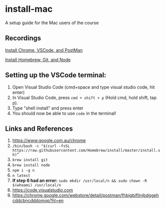 # install-mac
A setup guide for the Mac users of the course

## Recordings

[Install Chrome, VSCode, and PostMan](https://drive.google.com/file/d/1fskr6uMaOHfk3FKTuXdOgFmGjKHjzvwe/view?usp=sharing)

[Install Homebrew, Git, and Node](https://drive.google.com/file/d/19R0d1gHk3XHJZzlX0HtTnur9HlG5UhF9/view?usp=sharing)

## Setting up the VSCode terminal:
1. Open Visual Studio Code (cmd+space and type visual studio code, hit enter)
2. In Visual Studio Code, press `cmd + shift + p` (Hold cmd, hold shift, tap p). 
3. Type "shell install" and press enter
4. You should now be able to use `code` in the terminal!
 
## Links and References
1. https://www.google.com.au/chrome
2. `/bin/bash -c "$(curl -fsSL https://raw.githubusercontent.com/Homebrew/install/master/install.sh)”`
3. `brew install git`
4. `brew install node`
5. `npm i -g n`
6. `n latest`
7. **If step 6 had an error:** `sudo mkdir /usr/local/n && sudo chown -R $(whoami) /usr/local/n`
8. https://code.visualstudio.com
9. https://chrome.google.com/webstore/detail/postman/fhbjgbiflinjbdggehcddcbncdddomop?hl=en
